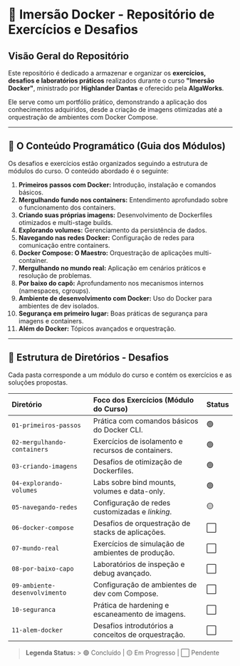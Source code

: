 # 🐳 Imersão Docker - Repositório de Exercícios e Desafios

## Visão Geral do Repositório

Este repositório é dedicado a armazenar e organizar os **exercícios, desafios e laboratórios práticos** realizados durante o curso **"Imersão Docker"**, ministrado por **Highlander Dantas** e oferecido pela **AlgaWorks**.

Ele serve como um portfólio prático, demonstrando a aplicação dos conhecimentos adquiridos, desde a criação de imagens otimizadas até a orquestração de ambientes com Docker Compose.

---

## 🚀 O Conteúdo Programático (Guia dos Módulos)

Os desafios e exercícios estão organizados seguindo a estrutura de módulos do curso. O conteúdo abordado é o seguinte:

1.  **Primeiros passos com Docker:** Introdução, instalação e comandos básicos.
2.  **Mergulhando fundo nos containers:** Entendimento aprofundado sobre o funcionamento dos containers.
3.  **Criando suas próprias imagens:** Desenvolvimento de Dockerfiles otimizados e multi-stage builds.
4.  **Explorando volumes:** Gerenciamento da persistência de dados.
5.  **Navegando nas redes Docker:** Configuração de redes para comunicação entre containers.
6.  **Docker Compose: O Maestro:** Orquestração de aplicações multi-container.
7.  **Mergulhando no mundo real:** Aplicação em cenários práticos e resolução de problemas.
8.  **Por baixo do capô:** Aprofundamento nos mecanismos internos (namespaces, cgroups).
9.  **Ambiente de desenvolvimento com Docker:** Uso do Docker para ambientes de dev isolados.
10. **Segurança em primeiro lugar:** Boas práticas de segurança para imagens e containers.
11. **Além do Docker:** Tópicos avançados e orquestração.

---

## 📂 Estrutura de Diretórios - Desafios

Cada pasta corresponde a um módulo do curso e contém os exercícios e as soluções propostas.

| Diretório                   | Foco dos Exercícios (Módulo do Curso)              | Status |
| :-------------------------- | :------------------------------------------------- | :----- |
| `01-primeiros-passos`       | Prática com comandos básicos do Docker CLI.        | 🟢 |
| `02-mergulhando-containers` | Exercícios de isolamento e recursos de containers. | 🟢 |
| `03-criando-imagens`        | Desafios de otimização de Dockerfiles.             | 🟢 |
| `04-explorando-volumes`     | Labs sobre bind mounts, volumes e data-only.       | 🟢 |
| `05-navegando-redes`        | Configuração de redes customizadas e *linking*.    | 🟡 |
| `06-docker-compose`         | Desafios de orquestração de stacks de aplicações.  | ⬜️ |
| `07-mundo-real`             | Exercícios de simulação de ambientes de produção.  | ⬜️ |
| `08-por-baixo-capo`         | Laboratórios de inspeção e debug avançado.         | ⬜️ |
| `09-ambiente-desenvolvimento`| Configuração de ambientes de dev com Compose.      | ⬜️ |
| `10-seguranca`              | Prática de hardening e escaneamento de imagens.    | ⬜️ |
| `11-alem-docker`            | Desafios introdutórios a conceitos de orquestração. | ⬜️ |

> **Legenda Status:** > 🟢 Concluído | 🟡 Em Progresso | ⬜️ Pendente

